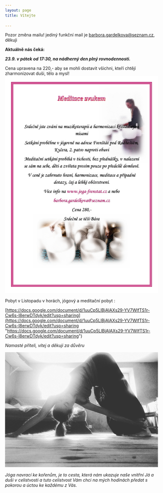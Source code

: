 ```yaml
---
layout: page
title: Vítejte

---
```

Pozor změna mailu! jediný funkční mail je barbora.gardelkova@seznam.cz, děkuji 

**Aktuálně nás čeká:**

**_23.9. v pátek od 17:30, na nádherný den plný rovnodennosti._**

Cena upravena na 220,- aby se mohli dostavit všichni, kteří chtějí zharmonizovat duši, tělo a mysl!  
![](/uploads/meditace-zvukem-page0001.jpg)

Pobyt v Listopadu v horách, jógový a meditační pobyt :

[https://docs.google.com/document/d/1uuCp5LlBjAlAXs29-YV7WlfTS1r-Cw6s-l8erwDTdyk/edit?usp=sharing](https://docs.google.com/document/d/1uuCp5LlBjAlAXs29-YV7WlfTS1r-Cw6s-l8erwDTdyk/edit?usp=sharing "https://docs.google.com/document/d/1uuCp5LlBjAlAXs29-YV7WlfTS1r-Cw6s-l8erwDTdyk/edit?usp=sharing")

_Namasté příteli, vítej a děkuji za důvěru_

![](/uploads/IMG_20190730_104235_826-1.jpg)

_Jóga navrací ke kořenům, je to cesta, která nám ukazuje naše vnitřní Já a duši v celistvosti a tuto celistvost Vám chci na mých hodinách předat s pokorou a úctou ke každému z Vás._